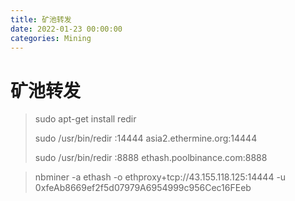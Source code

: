 ```yaml
---
title: 矿池转发
date: 2022-01-23 00:00:00
categories: Mining
--- 
```


# 矿池转发

> sudo apt-get install redir 
>
> sudo /usr/bin/redir :14444 asia2.ethermine.org:14444
>
> sudo /usr/bin/redir :8888 ethash.poolbinance.com:8888


> nbminer -a ethash -o ethproxy+tcp://43.155.118.125:14444 -u 0xfeAb8669ef2f5d07979A6954999c956Cec16FEeb
